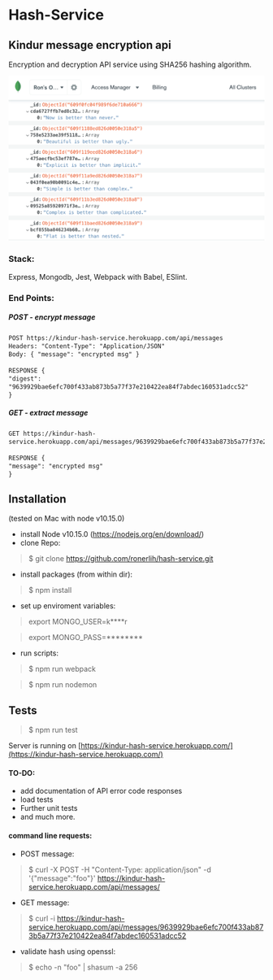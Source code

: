 # Hash-Service 
## Kindur message encryption api
Encryption and decryption API service using SHA256 hashing algorithm.

![screenshot](public/screenshot.png)

### Stack: 

Express, Mongodb, Jest, Webpack with Babel, ESlint.

### End Points:

##### POST - encrypt message

```
POST https://kindur-hash-service.herokuapp.com/api/messages
Headers: "Content-Type": "Application/JSON"
Body: { "message": "encrypted msg" } 

RESPONSE {
"digest": "9639929bae6efc700f433ab873b5a77f37e210422ea84f7abdec160531adcc52"
}
```

##### GET - extract message
```
GET https://kindur-hash-service.herokuapp.com/api/messages/9639929bae6efc700f433ab873b5a77f37e210422ea84f7abdec160531adcc52

RESPONSE {
"message": "encrypted msg"
}

```


## Installation
(tested on Mac with node v10.15.0)

* install Node v10.15.0 (https://nodejs.org/en/download/)
* clone Repo: 
> $ git clone https://github.com/ronerlih/hash-service.git
* install packages (from within dir):
> $ npm install

* set up enviroment variables:
> export MONGO_USER=k****r

> export MONGO_PASS=********

* run scripts:
> $ npm run webpack

> $ npm run nodemon

## Tests

> $ npm run test

Server is running on [https://kindur-hash-service.herokuapp.com/](https://kindur-hash-service.herokuapp.com/)

#### TO-DO: 
* add documentation of API error code responses
* load tests
* Further unit tests
* and much more.

#### command line requests:
* POST message:
> $ curl -X POST -H "Content-Type: application/json" -d '{"message":"foo"}' https://kindur-hash-service.herokuapp.com/api/messages/

* GET message:
> $ curl -i https://kindur-hash-service.herokuapp.com/api/messages/9639929bae6efc700f433ab873b5a77f37e210422ea84f7abdec160531adcc52 
* validate hash using openssl:
> $ echo -n "foo" | shasum -a 256
